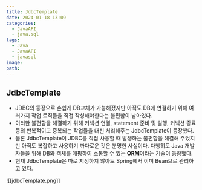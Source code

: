 ```yaml
---
title: JdbcTemplate
date: 2024-01-18 13:09
categories:
  - JavaAPI
  - java.sql
tags:
  - Java
  - JavaAPI
  - javasql
image: 
path:
---
```



## JdbcTemplate
- JDBC의 등장으로 손쉽게 DB교체가 가능해졌지만 아직도 DB에 연결하기 위해 여러가지 작업 로직들을 직접 작성해야한다는 불편함이 남아있다.
- 이러한 불편함을 해결하기 위해 커넥션 연결, statement 준비 및 실행, 커넥션 종료 등의 반복적이고 중복되는 작업들을 대신 처리해주는 JdbcTemplate이 등장했다.
- 물론 JdbcTemplate이 JDBC를 직접 사용할 때 발생하는 불편함을 해결해 주었지만 아직도 복잡하고 사용하기 까다로운 것은 분명한 사실이다. 다행히도 Java 개발자들을 위해 DB와 객체를 매핑하여 소통할 수 있는 **ORM**이라는 기술이 등장했다.
- 현재 JdbcTemplate은 따로 지정하지 않아도 Spring에서 이미 Bean으로 관리하고 있다.

 
 ![[jdbcTemplate.png]]